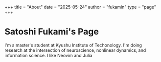 +++
title = "About"
date = "2025-05-24"
author = "fukamin"
type = "page"
+++

# Satoshi Fukami's Page

I'm a master's student at Kyushu Institute of Techonology.
I'm doing research at the intersection of neuroscience, nonlinear dynamics, and information science.
I like Neovim and Julia
